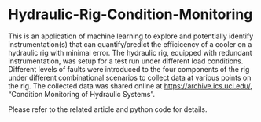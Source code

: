 # Hydraulic-Rig-Condition-Monitoring
This is an application of machine learning to explore and potentially identify instrumentation(s) that 
can quantify/predict the efficicency of a cooler on a hydraulic rig with minimal error. The hydraulic rig, 
equipped with redundant instrumentation, was setup for a test run under different load conditions. Different levels of
faults were introduced to the four components of the rig under different combinational scenarios to collect
data at various points on the rig. The collected data was shared online at https://archive.ics.uci.edu/,
“Condition Monitoring of Hydraulic Systems”.

Please refer to the related article and python code for details.
